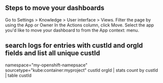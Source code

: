 ## Steps to move your dashboards
  Go to Settings > Knowledge > User interface > Views.
  Filter the page by using the App or Owner
  In the Actions column, click Move.
  Select the app you'd like to move your dashboard to from the App context: menu.
  
## search logs for entries with custId and orgId fields and list all unique custId
  namespace="my-openshift-namepsace" sourcetype="kube:container:myproject" custId orgId | stats count by custId | table custId
  
